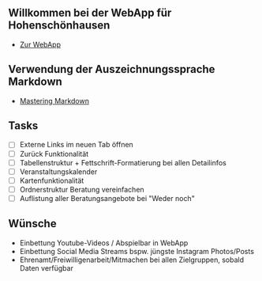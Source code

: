 ## Willkommen bei der WebApp für Hohenschönhausen
- [Zur WebApp](https://danieldreke.github.io/webapp_hsh/)

## Verwendung der Auszeichnungssprache Markdown
- [Mastering Markdown](https://guides.github.com/features/mastering-markdown/)

## Tasks

- [ ] Externe Links im neuen Tab öffnen
- [ ] Zurück Funktionalität
- [ ] Tabellenstruktur + Fettschrift-Formatierung bei allen Detailinfos
- [ ] Veranstaltungskalender
- [ ] Kartenfunktionalität
- [ ] Ordnerstruktur Beratung vereinfachen
- [ ] Auflistung aller Beratungsangebote bei "Weder noch"

## Wünsche

- Einbettung Youtube-Videos / Abspielbar in WebApp
- Einbettung Social Media Streams bspw. jüngste Instagram Photos/Posts
- Ehrenamt/Freiwilligenarbeit/Mitmachen bei allen Zielgruppen, sobald Daten verfügbar
